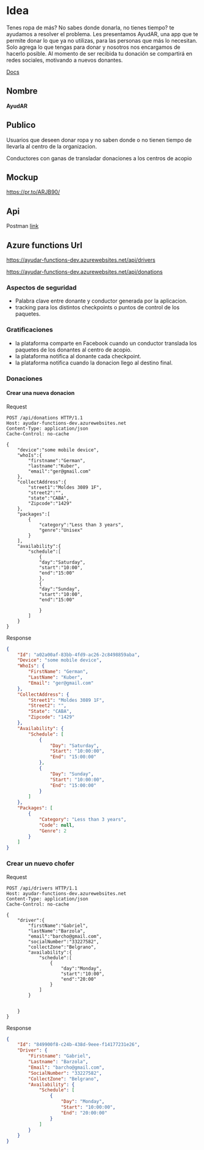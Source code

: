 # Idea
Tenes ropa de más? No sabes donde donarla, no tienes tiempo? te ayudamos a resolver el problema. Les presentamos AyudAR, una app que te permite donar lo que ya no utilizas, para las personas que más lo necesitan. Solo agrega lo que tengas para donar y nosotros nos encargamos de hacerlo posible. Al momento de ser recibida tu donación se compartirá en redes sociales, motivando a nuevos donantes.

[Docs](https://docs.google.com/document/d/1hqhDULoA6OCCamnrv_AI4dafbFr8M1FCcqMQcQmUg8w/edit#)

## Nombre
**AyudAR**

## Publico
Usuarios que deseen donar ropa y no saben donde o no tienen tiempo de llevarla al centro de la organizacion.

Conductores con ganas de transladar donaciones a los centros de acopio

## Mockup
https://pr.to/ARJB90/

## Api
Postman [link](https://www.getpostman.com/collections/d47be06824ade77fa722)

## Azure functions Url
https://ayudar-functions-dev.azurewebsites.net/api/drivers

https://ayudar-functions-dev.azurewebsites.net/api/donations

### Aspectos de seguridad
- Palabra clave entre donante y conductor generada por la aplicacion.
- tracking para los distintos checkpoints o puntos de control de los paquetes.


### Gratificaciones
- la plataforma comparte en Facebook cuando un conductor translada los paquetes de los donantes al centro de acopio.
- la plataforma notifica al donante cada checkpoint.
- la plataforma notifica cuando la donacion llego al destino final.


### Donaciones

#### Crear una nueva donacion
Request
```http
POST /api/donations HTTP/1.1
Host: ayudar-functions-dev.azurewebsites.net
Content-Type: application/json
Cache-Control: no-cache

{
	"device":"some mobile device",
	"whoIs":{
		"firstname":"German",
		"lastname":"Kuber",
		"email":"ger@gmail.com"
	},
	"collectAddress":{
		"street1":"Moldes 3089 1F",
		"street2":"",
		"state":"CABA",
		"Zipcode":"1429"
	},
	"packages":[
		{
			"category":"Less than 3 years",
			"genre":"Unisex"
		}
	],
	"availability":{
		"schedule":[
			{
			"day":"Saturday",
			"start":"10:00",
			"end":"15:00"
			},
			{
			"day":"Sunday",
			"start":"10:00",
			"end":"15:00"
				
			}
		]
	}
}
```

Response
```json
{
    "Id": "a02a00af-83bb-4fd9-ac26-2c8498859aba",
    "Device": "some mobile device",
    "WhoIs": {
        "FirstName": "German",
        "LastName": "Kuber",
        "Email": "ger@gmail.com"
    },
    "CollectAddress": {
        "Street1": "Moldes 3089 1F",
        "Street2": "",
        "State": "CABA",
        "Zipcode": "1429"
    },
    "Availability": {
        "Schedule": [
            {
                "Day": "Saturday",
                "Start": "10:00:00",
                "End": "15:00:00"
            },
            {
                "Day": "Sunday",
                "Start": "10:00:00",
                "End": "15:00:00"
            }
        ]
    },
    "Packages": [
        {
            "Category": "Less than 3 years",
            "Code": null,
            "Genre": 2
        }
    ]
}
```

### Crear un nuevo chofer
Request
```http
POST /api/drivers HTTP/1.1
Host: ayudar-functions-dev.azurewebsites.net
Content-Type: application/json
Cache-Control: no-cache

{
	"driver":{
		"firstName":"Gabriel",
		"lastName":"Barzola",
		"email":"barcho@gmail.com",
		"socialNumber":"33227582",
		"collectZone":"Belgrano",
		"availability":{
			"schedule":[
				{
					"day":"Monday",
					"start":"10:00",
					"end":"20:00"
				}
			]
		}
		
		
	}
}
```

Response
```json
{
    "Id": "849900f8-c24b-438d-9eee-f14177231e26",
    "Driver": {
        "Firstname": "Gabriel",
        "Lastname": "Barzola",
        "Email": "barcho@gmail.com",
        "SocialNumber": "33227582",
        "CollectZone": "Belgrano",
        "Availability": {
            "Schedule": [
                {
                    "Day": "Monday",
                    "Start": "10:00:00",
                    "End": "20:00:00"
                }
            ]
        }
    }
}
```
